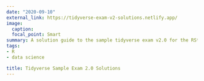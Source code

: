 ```yaml
---
date: "2020-09-10"
external_link: https://tidyverse-exam-v2-solutions.netlify.app/
image:
  caption:
  focal_point: Smart
summary: A solution guide to the sample tidyverse exam v2.0 for the RStudio Instructor Training and Certification Program. 
tags:
- R
- data science

title: Tidyverse Sample Exam 2.0 Solutions
---
```


